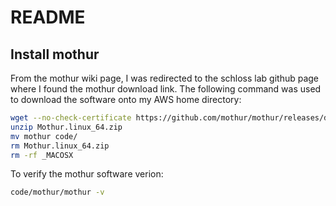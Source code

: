 # README

## Install  mothur

From the mothur wiki page, I was redirected to the schloss lab github page where I found the mothur download link. The following command was used to download the software onto my AWS home directory:
```bash
wget --no-check-certificate https://github.com/mothur/mothur/releases/download/v.1.42.3/Mothur.linux_64.zip
unzip Mothur.linux_64.zip
mv mothur code/
rm Mothur.linux_64.zip
rm -rf _MACOSX
```

To verify the mothur software verion:

```bash
code/mothur/mothur -v
```
